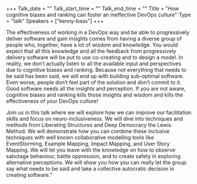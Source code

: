 +++
Talk_date = ""
Talk_start_time = ""
Talk_end_time = ""
Title = "How cognitive biases and ranking can foster an ineffective DevOps culture"
Type = "talk"
Speakers = ["kenny-baas"]
+++

The effectiveness of working in a DevOps way and be able to progressively deliver software and gain insights comes from having a diverse group of people who, together, have a lot of wisdom and knowledge. You would expect that all this knowledge and all the feedback from progressively delivery software will be put to use co-creating and to design a model. In reality, we don’t actually listen to all the available input and perspectives due to cognitive biases and ranking. Because not everything that needs to be said has been said, we will end up with building sub-optimal software. Even worse, people don’t feel part of the solution and don’t commit to it. Good software needs all the insights and perception. If you are not aware, cognitive biases and ranking kills those insights and wisdom and kills the effectiveness of your DevOps culture!

Join us in this talk where we will explore how we can improve our facilitation skills and focus on neuro-inclusiveness. We will dive into techniques and methods from Liberating Structures and Deep Democracy the Lewis Method. We will demonstrate how you can combine these inclusive techniques with well known collaborative modelling tools like EventStorming, Example Mapping, Impact Mapping, and User Story Mapping. We will let you leave with the knowledge on how to observe sabotage behaviour, battle oppression, and to create safety in exploring alternative perceptions. We will show you how you can really let the group say what needs to be said and take a collective autocratic decision in creating software."
